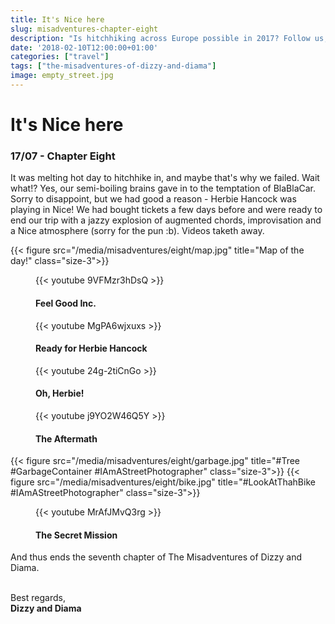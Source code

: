 ```yaml
---
title: It's Nice here
slug: misadventures-chapter-eight
description: "Is hitchhiking across Europe possible in 2017? Follow us, and find out!"
date: '2018-02-10T12:00:00+01:00'
categories: ["travel"]
tags: ["the-misadventures-of-dizzy-and-diama"]
image: empty_street.jpg
---
```


# It's Nice here
### 17/07 - Chapter Eight
It was melting hot day to hitchhike in, and maybe that's why we failed. Wait what!? Yes, our semi-boiling brains gave in to the temptation of BlaBlaCar. Sorry to disappoint, but we had good a reason - Herbie Hancock was playing in Nice! We had bought tickets a few days before and were ready to end our trip with a jazzy explosion of augmented chords, improvisation and a Nice atmosphere (sorry for the pun :b). Videos taketh away.

{{< figure src="/media/misadventures/eight/map.jpg" title="Map of the day!" class="size-3">}}
<figure class="size-3">
    {{< youtube 9VFMzr3hDsQ >}}
    <figcaption>
        <h4>Feel Good Inc.</h4>
    </figcaption>
</figure>
<figure class="size-3">
    {{< youtube MgPA6wjxuxs >}}
    <figcaption>
        <h4>Ready for Herbie Hancock</h4>
    </figcaption>
</figure>
<figure class="size-3">
    {{< youtube 24g-2tiCnGo >}}
    <figcaption>
        <h4>Oh, Herbie!</h4>
    </figcaption>
</figure>
<figure class="size-3">
    {{< youtube j9YO2W46Q5Y >}}
    <figcaption>
        <h4>The Aftermath</h4>
    </figcaption>
</figure>
{{< figure src="/media/misadventures/eight/garbage.jpg" title="#Tree #GarbageContainer #IAmAStreetPhotographer" class="size-3">}}
{{< figure src="/media/misadventures/eight/bike.jpg" title="#LookAtThahBike #IAmAStreetPhotographer" class="size-3">}}
<figure class="size-3">
    {{< youtube MrAfJMvQ3rg >}}
    <figcaption>
        <h4>The Secret Mission</h4>
    </figcaption>
</figure>

And thus ends the seventh chapter of The Misadventures of Dizzy and Diama. 
<br /><br />

Best regards,<br />**Dizzy and Diama**
